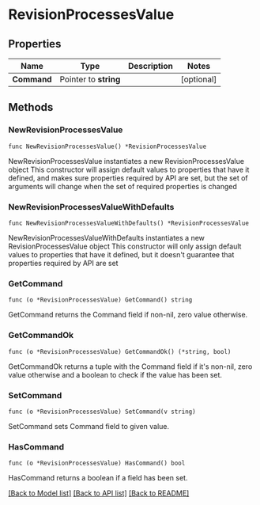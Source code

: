 # RevisionProcessesValue

## Properties

Name | Type | Description | Notes
------------ | ------------- | ------------- | -------------
**Command** | Pointer to **string** |  | [optional] 

## Methods

### NewRevisionProcessesValue

`func NewRevisionProcessesValue() *RevisionProcessesValue`

NewRevisionProcessesValue instantiates a new RevisionProcessesValue object
This constructor will assign default values to properties that have it defined,
and makes sure properties required by API are set, but the set of arguments
will change when the set of required properties is changed

### NewRevisionProcessesValueWithDefaults

`func NewRevisionProcessesValueWithDefaults() *RevisionProcessesValue`

NewRevisionProcessesValueWithDefaults instantiates a new RevisionProcessesValue object
This constructor will only assign default values to properties that have it defined,
but it doesn't guarantee that properties required by API are set

### GetCommand

`func (o *RevisionProcessesValue) GetCommand() string`

GetCommand returns the Command field if non-nil, zero value otherwise.

### GetCommandOk

`func (o *RevisionProcessesValue) GetCommandOk() (*string, bool)`

GetCommandOk returns a tuple with the Command field if it's non-nil, zero value otherwise
and a boolean to check if the value has been set.

### SetCommand

`func (o *RevisionProcessesValue) SetCommand(v string)`

SetCommand sets Command field to given value.

### HasCommand

`func (o *RevisionProcessesValue) HasCommand() bool`

HasCommand returns a boolean if a field has been set.


[[Back to Model list]](../README.md#documentation-for-models) [[Back to API list]](../README.md#documentation-for-api-endpoints) [[Back to README]](../README.md)



